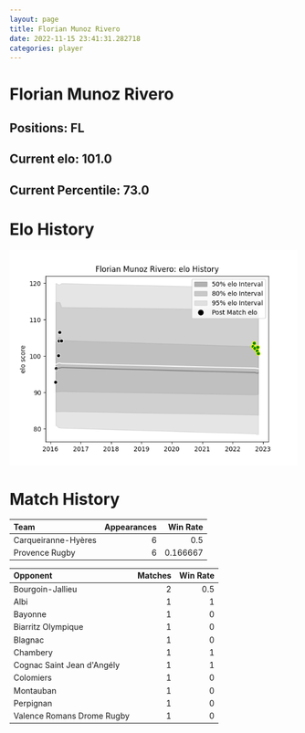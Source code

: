 ```yaml
---  
layout: page  
title: Florian Munoz Rivero  
date: 2022-11-15 23:41:31.282718  
categories: player  
---
```

# Florian Munoz Rivero

## Positions: FL

## Current elo: 101.0

## Current Percentile: 73.0

# Elo History


![elo history](history_FlorianMunozRivero.png)
# Match History


| Team                |   Appearances |   Win Rate |
|:--------------------|--------------:|-----------:|
| Carqueiranne-Hyères |             6 |   0.5      |
| Provence Rugby      |             6 |   0.166667 |

| Opponent                   |   Matches |   Win Rate |
|:---------------------------|----------:|-----------:|
| Bourgoin-Jallieu           |         2 |        0.5 |
| Albi                       |         1 |        1   |
| Bayonne                    |         1 |        0   |
| Biarritz Olympique         |         1 |        0   |
| Blagnac                    |         1 |        0   |
| Chambery                   |         1 |        1   |
| Cognac Saint Jean d'Angély |         1 |        1   |
| Colomiers                  |         1 |        0   |
| Montauban                  |         1 |        0   |
| Perpignan                  |         1 |        0   |
| Valence Romans Drome Rugby |         1 |        0   |